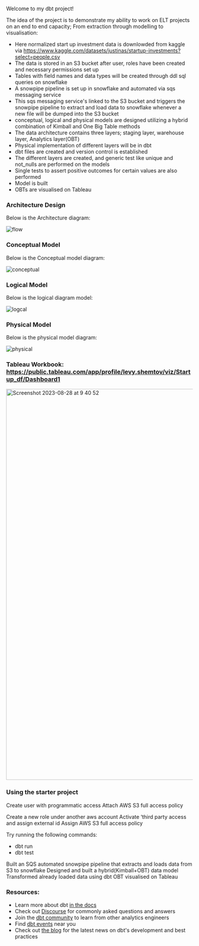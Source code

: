 Welcome to my dbt project!

The idea of the project is to demonstrate my ability to work on ELT projects on an end to end capacity; From extraction through modelling to visualisation:

- Here normalized start up investment data is downlowded from kaggle via https://www.kaggle.com/datasets/justinas/startup-investments?select=people.csv
- The data is stored in an S3 bucket after  user, roles have been created and necessary permissions set up
- Tables with field names and data types will be created through ddl sql queries on snowflake
- A snowpipe pipeline is set up in snowflake and automated via sqs messaging service 
- This sqs messaging service's linked to the S3 bucket and triggers the snowpipe pipeline to extract and load data to snowflake whenever a new file will be dumped into the S3 bucket
- conceptual, logical and physical models are designed utilizing a hybrid combination of Kimball and One Big Table methods
- The data architecture contains three layers; staging layer, warehouse layer, Analytics layer(OBT)
- Physical implementation of different layers will be in dbt
- dbt files are created and version control is established 
- The different layers are created, and generic test like unique and not_nulls are performed on the models
- Single tests to assert positive outcomes for certain values are also performed
- Model is built
- OBTs are visualised on Tableau

### Architecture Design

Below is the Architecture diagram:

![flow](https://github.com/leviizu/ELT-project-S3-Snowpipe-SQS-Snowflake-dbt-Tableau/assets/96123459/215adbec-8168-4ab6-bb27-5fe4edf058a6)


 
### Conceptual Model
Below is the Conceptual model diagram:

![conceptual](https://github.com/leviizu/ELT-project-S3-Snowpipe-SQS-Snowflake-dbt-Tableau/assets/96123459/09e1d032-f105-4633-b06e-502f5026d9f2)



 
### Logical Model
Below is the logical diagram model:

![logcal](https://github.com/leviizu/ELT-project-S3-Snowpipe-SQS-Snowflake-dbt-Tableau/assets/96123459/e89390d7-e3f9-4eb1-8b94-c722e05ded24)



 
### Physical Model
Below is the physical model diagram:

![physical](https://github.com/leviizu/ELT-project-S3-Snowpipe-SQS-Snowflake-dbt-Tableau/assets/96123459/ca3e75b9-25b9-4675-a815-97173a616d97)

### Tableau Workbook: https://public.tableau.com/app/profile/levy.shemtov/viz/Startup_df/Dashboard1

<img width="1052" alt="Screenshot 2023-08-28 at 9 40 52" src="https://github.com/leviizu/ELT-project-S3-Snowpipe-SQS-Snowflake-dbt-Tableau/assets/96123459/f29f40a9-02d9-4b00-846e-2d882f362c57">


### Using the starter project

Create user with programmatic access
Attach AWS S3 full access policy

Create a new role under another aws account
Activate ‘third party access and assign external id
Assign AWS S3 full access policy


Try running the following commands:
- dbt run
- dbt test


Built an SQS automated snowpipe pipeline that extracts and loads data from S3 to snowflake
Designed and built a hybrid(Kimball+OBT) data model
Transformed already loaded data using dbt
OBT visualised on Tableau


### Resources:
- Learn more about dbt [in the docs](https://docs.getdbt.com/docs/introduction)
- Check out [Discourse](https://discourse.getdbt.com/) for commonly asked questions and answers
- Join the [dbt community](http://community.getbdt.com/) to learn from other analytics engineers
- Find [dbt events](https://events.getdbt.com) near you
- Check out [the blog](https://blog.getdbt.com/) for the latest news on dbt's development and best practices
